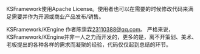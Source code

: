 
KSFramework使用Apache License。使用者也可以在需要的时候修改代码来满足需要并作为开源或商业产品发布/销售。

KSFramework/KEngine 作者陈霈霖<23110388@qq.com>。 严格来说，KSFramework/KEngine并非一人之力而开发的，更多的是，离不开策划、美术、老板提出的各种各样的需求而凝聚的经验，代码仅仅起到总结的环节。
